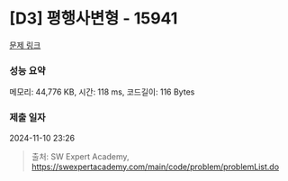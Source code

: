 # [D3] 평행사변형 - 15941 

[문제 링크](https://swexpertacademy.com/main/code/problem/problemDetail.do?contestProbId=AYVgOZEKOpcDFAQK) 

### 성능 요약

메모리: 44,776 KB, 시간: 118 ms, 코드길이: 116 Bytes

### 제출 일자

2024-11-10 23:26



> 출처: SW Expert Academy, https://swexpertacademy.com/main/code/problem/problemList.do